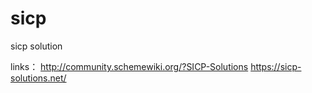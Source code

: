 # sicp
sicp solution


links：
http://community.schemewiki.org/?SICP-Solutions
https://sicp-solutions.net/